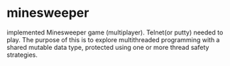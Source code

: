 # minesweeper
implemented Minesweeper game (multiplayer). Telnet(or putty) needed to play.
The purpose of this is to explore multithreaded programming with a shared mutable data type, protected using one or more thread safety strategies.
